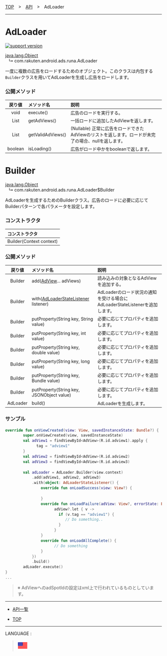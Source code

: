 [TOP](../#top)　>　[API](./README.md)　>　AdLoader

---

# AdLoader

[![support version](http://img.shields.io/badge/runa-1.3.0+-blueviolet.svg?style=flat)](https://developer.android.com)

[java.lang.Object](https://developer.android.com/reference/java/lang/Object.html)<br>
&nbsp;&nbsp;&nbsp;↳&nbsp;com.rakuten.android.ads.runa.AdLoader

一度に複数の広告をロードするためのオブジェクト。このクラスは内包する`Builder`クラスを用いてAdLoaderを生成し広告をロードします。

### 公開メソッド

|戻り値|メソッド名|説明|
:---:|:---|:---
void | execute() | 広告のロードを実行する。
List<AdView> | getAdViews() | 一括ロードに追加したAdViewを返します。
List<AdView> | getValidAdViews() | (Nullable) 正常に広告をロードできたAdViewのリストを返します。ロードが未完了の場合、nullを返します。
boolean | isLoading() | 広告がロード中かをbooleanで返します。

<div id="adLoader_builder"></div>

# Builder

[java.lang.Object](https://developer.android.com/reference/java/lang/Object.html)<br>
&nbsp;&nbsp;&nbsp;↳&nbsp;com.rakuten.android.ads.runa.AdLoader$Builder

AdLoaderを生成するためのBuilderクラス。広告のロードに必要に応じてBuilderパターンで各パラメータを設定します。

### コンストラクタ

|コンストラクタ|
|:---|
|Builder(Context context)|

### 公開メソッド

|戻り値|メソッド名|説明|
:---:|:---|:---
Builder | add([AdView](./AdView.md)... adViews) | 読み込みの対象となるAdViewを追加する。
Builder | with([AdLoaderStateListener](./AdLoaderStateListener.md) listener) | AdLoaderのロード状況の通知を受ける場合にAdLoaderStateListenerを追加します。
Builder | putProperty(String key, String value) | 必要に応じてプロパティを追加します。
Builder | putProperty(String key, int value) | 必要に応じてプロパティを追加します。
Builder | putProperty(String key, double value) | 必要に応じてプロパティを追加します。
Builder | putProperty(String key, long value) | 必要に応じてプロパティを追加します。
Builder | putProperty(String key, Bundle value) | 必要に応じてプロパティを追加します。
Builder | putProperty(String key, JSONObject value) | 必要に応じてプロパティを追加します。
AdLoader | build() | AdLoaderを生成します。


### サンプル

```kotlin
override fun onViewCreated(view: View, savedInstanceState: Bundle?) {
        super.onViewCreated(view, savedInstanceState)
        val adView1 = findViewById<AdView>(R.id.adview1).apply {
              tag = "adview1"
        }
        val adView2 = findViewById<AdView>(R.id.adview2)
        val adView3 = findViewById<AdView>(R.id.adview3)

        val adLoader = AdLoader.Builder(view.context)
            .add(adView1, adView2, adView3)
            .with(object: AdLoaderStateListener() {
                override fun onLoadSuccess(view: View?) {

                }
                override fun onLoadFailure(adView: View?, errorState: ErrorState) {
                      adView?.let { v ->
                        if (v.tag == "adview1") {
                           // Do something..
                        }
                      }
                }
                override fun onLoadAllComplete() {
                      // Do something
                }
            })
            .build()
        adLoader.execute()
}
...
```
> ※ AdViewへのadSpotIdの設定はxml上で行われているものとしています。
>


---

* [API一覧](./README.md)

* [TOP](../#top)

---
LANGUAGE :
> [![en](/doc/lang/en.png)](/doc/api/AdLoader.md)
